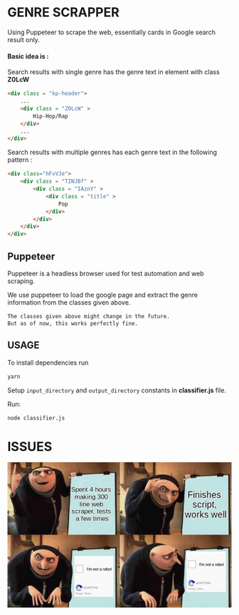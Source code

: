 # GENRE SCRAPPER

Using Puppeteer to scrape the web, essentially cards in Google search result only.

#### Basic idea is : 
    
Search results with single genre has the genre text in element with class **Z0LcW**
```html
<div class = "kp-header">
    ...
    <div class = "Z0LcW" > 
        Hip-Hop/Rap 
    </div>
    ...
</div>
```

Search results with multiple genres has each genre text in the following pattern :

```html
<div class="hFvVJe">
    <div class = "TZNJBf" > 
        <div class = "IAznY" >
            <div class = "title" >
                Pop
            </div>
        </div>
    </div>
</div>
```

## Puppeteer
Puppeteer is a headless browser used for test automation and web scraping. 

We use puppeteer to load the google page and extract the genre information from the classes given above. 

    The classes given above might change in the future. 
    But as of now, this works perfectly fine.

## USAGE

To install dependencies run
```bash
yarn
```
Setup ```input_directory``` and ```output_directory``` constants in **classifier.js** file.

Run:
```bash
node classifier.js
```

# ISSUES

![Robot](robot.jpg)